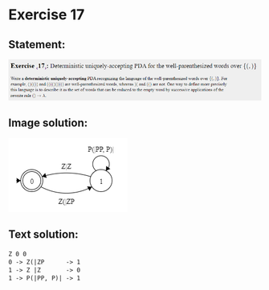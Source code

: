 # Exercise 17

## Statement:
![Statement](https://github.com/AdriCri22/Teoria-Computacion-TC-FIB/blob/main/PDA/17/Statement_17.png)

## Image solution:
![Solution](https://github.com/AdriCri22/Teoria-Computacion-TC-FIB/blob/main/PDA/17/Image_sol_17.png)

## Text solution:
    Z 0 0
    0 -> Z(|ZP      -> 1
    1 -> Z |Z       -> 0
    1 -> P(|PP, P)| -> 1
